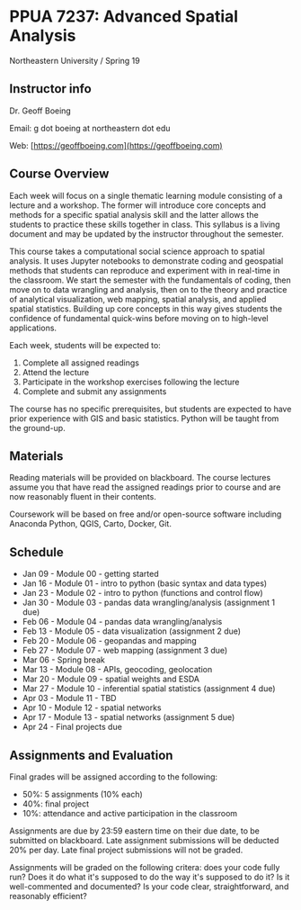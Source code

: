 # PPUA 7237: Advanced Spatial Analysis

Northeastern University / Spring 19

## Instructor info

Dr. Geoff Boeing

Email: g dot boeing at northeastern dot edu

Web: [https://geoffboeing.com](https://geoffboeing.com)

## Course Overview

Each week will focus on a single thematic learning module consisting of a lecture and a workshop. The former will introduce core concepts and methods for a specific spatial analysis skill and the latter allows the students to practice these skills together in class. This syllabus is a living document and may be updated by the instructor throughout the semester.

This course takes a computational social science approach to spatial analysis. It uses Jupyter notebooks to demonstrate coding and geospatial methods that students can reproduce and experiment with in real-time in the classroom. We start the semester with the fundamentals of coding, then move on to data wrangling and analysis, then on to the theory and practice of analytical visualization, web mapping, spatial analysis, and applied spatial statistics. Building up core concepts in this way gives students the confidence of fundamental quick-wins before moving on to high-level applications.

Each week, students will be expected to:

  1. Complete all assigned readings
  2. Attend the lecture
  3. Participate in the workshop exercises following the lecture
  4. Complete and submit any assignments

The course has no specific prerequisites, but students are expected to have prior experience with GIS and basic statistics. Python will be taught from the ground-up.

## Materials

Reading materials will be provided on blackboard. The course lectures assume you that have read the assigned readings prior to course and are now reasonably fluent in their contents.

Coursework will be based on free and/or open-source software including Anaconda Python, QGIS, Carto, Docker, Git.

## Schedule

  - Jan 09 - Module 00 - getting started
  - Jan 16 - Module 01 - intro to python (basic syntax and data types)
  - Jan 23 - Module 02 - intro to python (functions and control flow)
  - Jan 30 - Module 03 - pandas data wrangling/analysis (assignment 1 due)
  - Feb 06 - Module 04 - pandas data wrangling/analysis
  - Feb 13 - Module 05 - data visualization (assignment 2 due)
  - Feb 20 - Module 06 - geopandas and mapping
  - Feb 27 - Module 07 - web mapping (assignment 3 due)
  - Mar 06 - Spring break
  - Mar 13 - Module 08 - APIs, geocoding, geolocation
  - Mar 20 - Module 09 - spatial weights and ESDA
  - Mar 27 - Module 10 - inferential spatial statistics (assignment 4 due)
  - Apr 03 - Module 11 - TBD
  - Apr 10 - Module 12 - spatial networks
  - Apr 17 - Module 13 - spatial networks (assignment 5 due)
  - Apr 24 - Final projects due

## Assignments and Evaluation

Final grades will be assigned according to the following:

  - 50%: 5 assignments (10% each)
  - 40%: final project
  - 10%: attendance and active participation in the classroom

Assignments are due by 23:59 eastern time on their due date, to be submitted on blackboard. Late assignment submissions will be deducted 20% per day. Late final project submissions will not be graded.

Assignments will be graded on the following critera: does your code fully run? Does it do what it's supposed to do the way it's supposed to do it? Is it well-commented and documented? Is your code clear, straightforward, and reasonably efficient?
